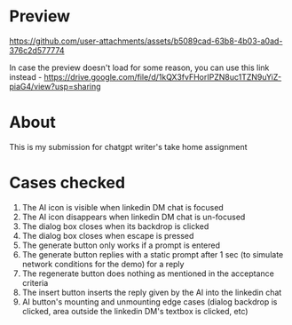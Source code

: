# Preview

https://github.com/user-attachments/assets/b5089cad-63b8-4b03-a0ad-376c2d577774

In case the preview doesn't load for some reason, you can use this link
instead -
https://drive.google.com/file/d/1kQX3fvFHorIPZN8uc1TZN9uYiZ-piaG4/view?usp=sharing

# About

This is my submission for chatgpt writer's take home assignment

# Cases checked

1. The AI icon is visible when linkedin DM chat is focused
1. The AI icon disappears when linkedin DM chat is un-focused
1. The dialog box closes when its backdrop is clicked
1. The dialog box closes when escape is pressed
1. The generate button only works if a prompt is entered
1. The generate button replies with a static prompt after 1 sec (to simulate
   network conditions for the demo) for a reply
1. The regenerate button does nothing as mentioned in the acceptance criteria
1. The insert button inserts the reply given by the AI into the linkedin chat
1. AI button's mounting and unmounting edge cases (dialog backdrop is clicked,
   area outside the linkedin DM's textbox is clicked, etc)
